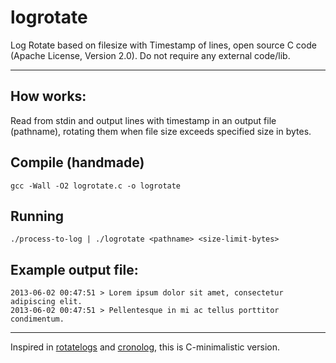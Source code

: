 # logrotate

Log Rotate based on filesize with Timestamp of lines, open source C code (Apache License, Version 2.0). Do not require any external code/lib.

---

## How works:

Read from stdin and output lines with timestamp in an output file (pathname), rotating them when file size exceeds specified size in bytes.

## Compile (handmade)

    gcc -Wall -O2 logrotate.c -o logrotate

## Running

    ./process-to-log | ./logrotate <pathname> <size-limit-bytes>

## Example output file:

    2013-06-02 00:47:51 > Lorem ipsum dolor sit amet, consectetur adipiscing elit.
    2013-06-02 00:47:51 > Pellentesque in mi ac tellus porttitor condimentum.

---
Inspired in [rotatelogs](http://httpd.apache.org/docs/2.2/programs/rotatelogs.html) and [cronolog](http://cronolog.org/), this is C-minimalistic version.
